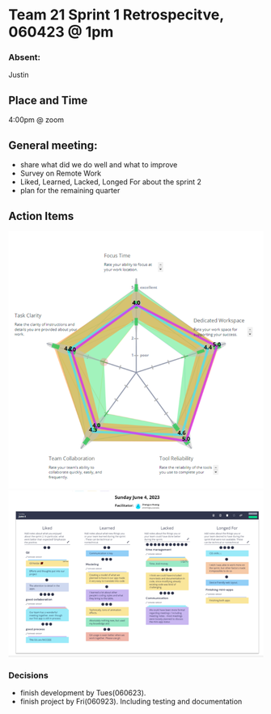 #   Team 21 Sprint 1 Retrospecitve, 060423 @ 1pm

###   Absent:
Justin


##  Place and Time
4:00pm @ zoom


## General meeting:
- share what did we do well and what to improve
- Survey on Remote Work 
- Liked, Learned, Lacked, Longed For about the sprint 2
- plan for the remaining quarter

##  Action Items
![](./images/060423-sprint2retro.png)
![](./images/060423-sprint2retro2.png)


###  Decisions
- finish development by Tues(060623).
- finish project by Fri(060923). Including testing and documentation